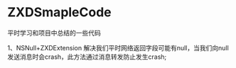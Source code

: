 # ZXDSmapleCode
平时学习和项目中总结的一些代码

1、NSNull+ZXDExtension  解决我们平时网络返回字段可能有null，当我们向null发送消息时会crash，此方法通过消息转发防止发生crash;
